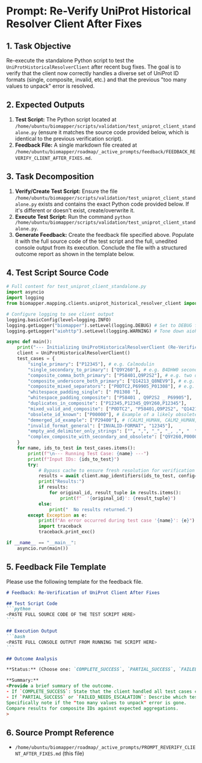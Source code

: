# Prompt: Re-Verify UniProt Historical Resolver Client After Fixes

## 1. Task Objective
Re-execute the standalone Python script to test the `UniProtHistoricalResolverClient` after recent bug fixes. The goal is to verify that the client now correctly handles a diverse set of UniProt ID formats (single, composite, invalid, etc.) and that the previous "too many values to unpack" error is resolved.

## 2. Expected Outputs
1.  **Test Script:** The Python script located at `/home/ubuntu/biomapper/scripts/validation/test_uniprot_client_standalone.py` (ensure it matches the source code provided below, which is identical to the previous verification script).
2.  **Feedback File:** A single markdown file created at `/home/ubuntu/biomapper/roadmap/_active_prompts/feedback/FEEDBACK_REVERIFY_CLIENT_AFTER_FIXES.md`.

## 3. Task Decomposition
1.  **Verify/Create Test Script:** Ensure the file `/home/ubuntu/biomapper/scripts/validation/test_uniprot_client_standalone.py` exists and contains the exact Python code provided below. If it's different or doesn't exist, create/overwrite it.
2.  **Execute Test Script:** Run the command `python /home/ubuntu/biomapper/scripts/validation/test_uniprot_client_standalone.py`.
3.  **Generate Feedback:** Create the feedback file specified above. Populate it with the full source code of the test script and the full, unedited console output from its execution. Conclude the file with a structured outcome report as shown in the template below.

## 4. Test Script Source Code
```python
# Full content for test_uniprot_client_standalone.py
import asyncio
import logging
from biomapper.mapping.clients.uniprot_historical_resolver_client import UniProtHistoricalResolverClient

# Configure logging to see client output
logging.basicConfig(level=logging.INFO)
logging.getLogger("biomapper").setLevel(logging.DEBUG) # Set to DEBUG for more verbose client output
logging.getLogger("aiohttp").setLevel(logging.WARNING) # Tone down aiohttp's verbosity

async def main():
    print("--- Initializing UniProtHistoricalResolverClient (Re-Verification) ---")
    client = UniProtHistoricalResolverClient()
    test_cases = {
        "single_primary": ["P12345"], # e.g. Calmodulin
        "single_secondary_to_primary": ["Q9Y260"], # e.g. B4DHW0 secondary for P12345 (example, actual might differ)
        "composite_comma_both_primary": ["P58401,Q9P2S2"], # e.g. two distinct primary IDs
        "composite_underscore_both_primary": ["Q14213_Q8NEV9"], # e.g. two distinct primary IDs
        "composite_mixed_separators": ["P0DTC2,P69905_P01308"], # e.g. COVID Spike, Human Hemoglobin, Human Insulin
        "whitespace_padding_single": [" P01308 "],
        "whitespace_padding_composite": ["P58401 , Q9P2S2 _ P69905"],
        "duplicates_in_composite": ["P12345,P12345_Q9Y260,P12345"],
        "mixed_valid_and_composite": ["P0DTC2", "P58401,Q9P2S2", "Q14213_Q8NEV9"],
        "obsolete_id_known": ["P00000"], # Example of a likely obsolete ID
        "demerged_id_example": ["P29400"], # (CALM1_HUMAN, CALM2_HUMAN, CALM3_HUMAN before demerge) - maps to P62158, P0DP23, P0DP24
        "invalid_format_general": ["INVALID-FORMAT", "12345"],
        "empty_and_delimiter_only_strings": ["", ",", "_", "_, ,", "  "],
        "complex_composite_with_secondary_and_obsolete": ["Q9Y260,P00000_P12345"] # Secondary, Obsolete, Primary
    }
    for name, ids_to_test in test_cases.items():
        print(f"\n--- Running Test Case: {name} ---")
        print(f"Input IDs: {ids_to_test}")
        try:
            # Bypass cache to ensure fresh resolution for verification
            results = await client.map_identifiers(ids_to_test, config={'bypass_cache': True})
            print("Results:")
            if results:
                for original_id, result_tuple in results.items():
                    print(f"  '{original_id}': {result_tuple}")
            else:
                print("  No results returned.")
        except Exception as e:
            print(f"An error occurred during test case '{name}': {e}")
            import traceback
            traceback.print_exc()

if __name__ == "__main__":
    asyncio.run(main())
```

## 5. Feedback File Template
Please use the following template for the feedback file.

````markdown
# Feedback: Re-Verification of UniProt Client After Fixes

## Test Script Code
```python
<PASTE FULL SOURCE CODE OF THE TEST SCRIPT HERE>
```

## Execution Output
```bash
<PASTE FULL CONSOLE OUTPUT FROM RUNNING THE SCRIPT HERE>
```

## Outcome Analysis

**Status:** (Choose one: `COMPLETE_SUCCESS`, `PARTIAL_SUCCESS`, `FAILED_NEEDS_ESCALATION`)

**Summary:**
<Provide a brief summary of the outcome.
- If `COMPLETE_SUCCESS`: State that the client handled all test cases correctly, the previous unpacking error is resolved, and composite ID handling appears correct.
- If `PARTIAL_SUCCESS` or `FAILED_NEEDS_ESCALATION`: Describe which test case(s) failed, the nature of the failure (e.g., incorrect mapping, error thrown, unexpected metadata), and any error messages.
Specifically note if the "too many values to unpack" error is gone.
Compare results for composite IDs against expected aggregations.
>
````

## 6. Source Prompt Reference
*   `/home/ubuntu/biomapper/roadmap/_active_prompts/PROMPT_REVERIFY_CLIENT_AFTER_FIXES.md` (this file)
